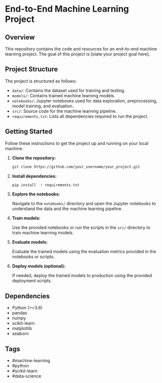 # End-to-End Machine Learning Project

## Overview

This repository contains the code and resources for an end-to-end machine learning project. The goal of this project is [state your project goal here].

## Project Structure

The project is structured as follows:

- `data/`: Contains the dataset used for training and testing.
- `models/`: Contains trained machine learning models.
- `notebooks/`: Jupyter notebooks used for data exploration, preprocessing, model training, and evaluation.
- `src/`: Source code for the machine learning pipeline.
- `requirements.txt`: Lists all dependencies required to run the project.

## Getting Started

Follow these instructions to get the project up and running on your local machine.

1. **Clone the repository:**

    ```bash
    git clone https://github.com/your_username/your_project.git
    ```

2. **Install dependencies:**

    ```bash
    pip install -r requirements.txt
    ```

3. **Explore the notebooks:**

    Navigate to the `notebooks/` directory and open the Jupyter notebooks to understand the data and the machine learning pipeline.

4. **Train models:**

    Use the provided notebooks or run the scripts in the `src/` directory to train machine learning models.

5. **Evaluate models:**

    Evaluate the trained models using the evaluation metrics provided in the notebooks or scripts.

6. **Deploy models (optional):**

    If needed, deploy the trained models to production using the provided deployment scripts.

## Dependencies

- Python (>=3.6)
- pandas
- numpy
- scikit-learn
- matplotlib
- seaborn




## Tags

- #machine-learning
- #python
- #scikit-learn
- #data-science
